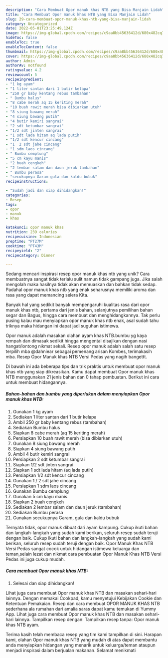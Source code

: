 ```yaml
---
description: "Cara Membuat Opor manuk khas NTB yang Bisa Manjain Lidah"
title: "Cara Membuat Opor manuk khas NTB yang Bisa Manjain Lidah"
slug: 29-cara-membuat-opor-manuk-khas-ntb-yang-bisa-manjain-lidah
category: Uncategorized
date: 2022-05-01T23:25:49.124Z
image: https://img-global.cpcdn.com/recipes/c9aa8bb45636412d/680x482cq70/opor-manuk-khas-ntb-foto-resep-utama.jpg
hideToc: false
enableToc: true
enableTocContent: false
thumbnail: https://img-global.cpcdn.com/recipes/c9aa8bb45636412d/680x482cq70/opor-manuk-khas-ntb-foto-resep-utama.jpg
cover: https://img-global.cpcdn.com/recipes/c9aa8bb45636412d/680x482cq70/opor-manuk-khas-ntb-foto-resep-utama.jpg
author: Admin
authorAv: notfound
ratingvalue: 4.2
reviewcount: 5
recipeingredient:
- "1 kg ayam"
- "1 liter santan dari 1 butir kelapa"
- "250 gr baby kentang rebus tambahan"
- " Bumbu halus"
- "8 cabe merah aq 15 keriting merah"
- "10 buah rawit merah bisa dibiarkan utuh"
- "8 siung bawang merah"
- "4 siung bawang putih"
- "4 butir kemiri sangrai"
- "2 sdt ketumbar sangrai"
- "1/2 sdt jinten sangrai"
- "1 sdt lada hitam aq lada putih"
- "1/2 sdt kencur cincang"
- "1  2 sdt jahe cincang"
- "1 sdm laos cincang"
- " Bumbu cemplung"
- "5 cm kayu manis"
- "2 buah cengkeh"
- "2 lembar salam dan daun jeruk tambahan"
- " Bumbu perasa"
- "secukupnya Garam gula dan kaldu bubuk"
recipeinstructions:

- "Sudah jadi dan siap dihidangkan!"
categories:
- Resep
tags:
- opor
- manuk
- khas

katakunci: opor manuk khas 
nutrition: 239 calories
recipecuisine: Indonesian
preptime: "PT27M"
cooktime: "PT43M"
recipeyield: "2"
recipecategory: Dinner

---
```





Sedang mencari inspirasi resep opor manuk khas ntb yang unik? Cara membuatnya sangat tidak terlalu sulit namun tidak gampang juga. Jika salah mengolah maka hasilnya tidak akan memuaskan dan bahkan tidak sedap. Padahal opor manuk khas ntb yang enak seharusnya memiliki aroma dan rasa yang dapat memancing selera Kita.





Banyak hal yang sedikit banyak mempengaruhi kualitas rasa dari opor manuk khas ntb, pertama dari jenis bahan, selanjutnya pemilihan bahan segar dan Bagus, hingga cara membuat dan menghidangkannya. Tak perlu pusing kalau mau menyiapkan opor manuk khas ntb enak,      asal sudah tahu triknya maka hidangan ini dapat jadi suguhan istimewa.














Opor manuk adalah masakan olahan ayam khas NTB.bumbu yg kaya rempah dan dimasak sedikit hingga mengental disajikan dengan nasi hangat/lontong nikmat sekali. Resep opor manuk adalah salah satu resep terpilih mba @dahniear sebagai pemenang arisan Kombes, terimakasih mba. Resep Opor Manuk khas NTB Versi Pedas yang nagih bangettt.






Di bawah ini ada beberapa tips dan trik praktis untuk membuat opor manuk khas ntb yang siap dikreasikan. Kamu dapat membuat Opor manuk khas NTB menggunakan 21 jenis bahan dan 0 tahap pembuatan. Berikut ini cara untuk membuat hidangannya.

<!--inarticleads1-->

##### Bahan-bahan dan bumbu yang diperlukan dalam menyiapkan Opor manuk khas NTB:

1. Gunakan 1 kg ayam
1. Sediakan 1 liter santan dari 1 butir kelapa
1. Ambil 250 gr baby kentang rebus (tambahan)
1. Sediakan  Bumbu halus
1. Siapkan 8 cabe merah (aq 15 keriting merah)
1. Persiapkan 10 buah rawit merah (bisa dibiarkan utuh)
1. Gunakan 8 siung bawang merah
1. Siapkan 4 siung bawang putih
1. Ambil 4 butir kemiri sangrai
1. Persiapkan 2 sdt ketumbar sangrai
1. Siapkan 1/2 sdt jinten sangrai
1. Siapkan 1 sdt lada hitam (aq lada putih)
1. Persiapkan 1/2 sdt kencur cincang
1. Gunakan 1 / 2 sdt jahe cincang
1. Persiapkan 1 sdm laos cincang
1. Gunakan  Bumbu cemplung
1. Gunakan 5 cm kayu manis
1. Siapkan 2 buah cengkeh
1. Sediakan 2 lembar salam dan daun jeruk (tambahan)
1. Sediakan  Bumbu perasa
1. Gunakan secukupnya Garam, gula dan kaldu bubuk


Ternyata tidak, opor manuk dibuat dari ayam kampung. Cukup ikuti bahan dan langkah-langkah yang sudah kami berikan, seluruh resep sudah teruji dengan baik. Cukup ikuti bahan dan langkah-langkah yang sudah kami berikan, seluruh resep sudah teruji dengan baik. Opor Manuk Khas NTB Versi Pedas sangat cocok untuk hidangan istimewa keluarga dan teman,selain lezat dan nikmat cara pembuatan Opor Manuk Khas NTB Versi Pedas ini juga cukup mudah. 

<!--inarticleads2-->

##### Cara membuat Opor manuk khas NTB:


1. Selesai dan siap dihidangkan!

Lihat juga cara membuat Opor manuk khas NTB dan masakan sehari-hari lainnya. Dengan memakai Cookpad, kamu menyetujui Kebijakan Cookie dan Ketentuan Pemakaian. Resep dan cara membuat OPOR MANUK KHAS NTB sederhana ala rumahan dari amalia saras dapat kamu temukan di Yummy App. Lihat juga cara membuat Opor manuk khas NTB dan masakan sehari-hari lainnya. Tampilkan resep dengan: Tampilkan resep tanpa: Opor manuk khas NTB ayam. 

Terima kasih telah membaca resep yang tim kami tampilkan di sini. Harapan kami, olahan Opor manuk khas NTB yang mudah di atas dapat membantu anda menyiapkan hidangan yang menarik untuk keluarga/teman ataupun menjadi inspirasi dalam berjualan makanan. Selamat menikmati
